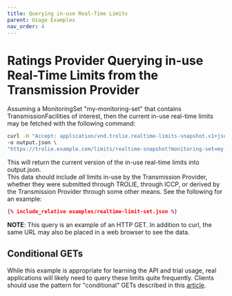 ```yaml
---
title: Querying in-use Real-Time Limits
parent: Usage Examples
nav_order: 4
---
```


# Ratings Provider Querying in-use Real-Time Limits from the Transmission Provider

Assuming a MonitoringSet "my-monitoring-set" that contains TransmissionFacilities of interest, then the current in-use real-time limits may be fetched with the following command:

```bash
curl -H "Accept: application/vnd.trolie.realtime-limits-snapshot.v1+json" \
-o output.json \
"https://trolie.example.com/limits/realtime-snapshot?monitoring-set=my-monitoring-set"
```

This will return the current version of the in-use real-time limits into output.json.  
This data should include *all* limits in-use by the Transmission Provider, whether 
they were submitted through TROLIE, through ICCP, or derived by the Transmission Provider 
through some other means.  See the following for an example:

```json
{% include_relative examples/realtime-limit-set.json %}
```

**NOTE**: This query is an example of an HTTP GET.  In addition to curl, the same URL may also be placed in a web browser to see the data.  

## Conditional GETs

While this example is appropriate for learning the API and trial usage, real applications 
will likely need to query these limits quite frequently.  Clients should use the pattern
for "conditional" GETs described in this [article](../articles/conditional-GET).   
